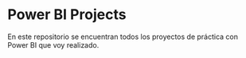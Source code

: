 # Power BI Projects
En este repositorio se encuentran todos los proyectos de práctica con Power BI que voy realizado.
